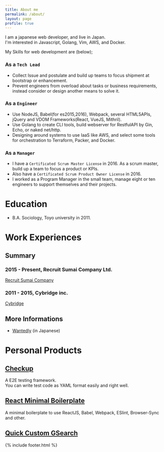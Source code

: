 ```yaml
---
title: About me
permalink: /about/
layout: page
profile: true
---
```


I am a japanese web developer, and live in Japan.  
I'm interested in Javascript, Golang, Vim, AWS, and Docker.

My Skills for web development are (below);

### As a `Tech Lead`

- Collect Issue and postulate and build up teams to focus shipment at bootstrap or enhancement.
- Prevent engineers from overload about tasks or business requirements, instead consider or design another means to solve it.

### As a `Engineer`

- Use NodeJS, Babel(for es2015,2016), Webpack, several HTML5APIs, jQuery and VDOM Frameworks(React, VueJS, Mithril). 
- Use Golang to create CLI tools, build webserver for RestfulAPI by Gin, Echo, or naked net/http.
- Designing around systems to use IaaS like AWS, and select some tools for orchestration to Terraform, Packer, and Docker. 

### As a `Manager`

- I have a `Certificated Scrum Master License` in 2016. As a scrum master, build up a team to focus a product or KPIs. 
- Also have a `Certificated Scrum Product Owner License` in 2016. 
- I worked as a Program Manager in the small team, manage eight or ten engineers to support themselves and their projects. 


# Education

- B.A. Sociology, Toyo university in 2011. 


# Work Experiences

## Summary

### 2015 - Present, Recruit Sumai Company Ltd.
[Recruit Sumai Company](http://www.recruit-sumai.co.jp/) 

### 2011 - 2015, Cybridge inc.
[Cybridge](https://www.cybridge.jp/)

## More Informations

- [Wantedly](https://www.wantedly.com/users/18446777) (in Japanese)
<!-- - ~~[Linkedin](https://www.linkedin.com/in/%E8%80%95%E5%A4%AA%E9%83%8E-%E5%90%89%E6%9D%BE-17813389) (in English)~~ -->

# Personal Products 

## [Checkup](https://github.com/ktrysmt/checkup)
A E2E testing framework.  
You can write test code as YAML format easily and right well.

## [React Minimal Boilerplate](https://github.com/ktrysmt/react-minimal-boilerplate) 
A minimal boilerplate to use ReactJS, Babel, Webpack, ESlint, Browser-Sync and other.

## [Quick Custom GSearch](https://github.com/ktrysmt/quick-custom-gsearch)

{% include footer.html %}
